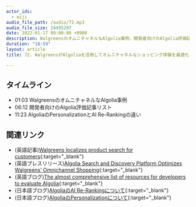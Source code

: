 ```yaml
---
actor_ids:
  - eiji
audio_file_path: /audio/72.mp3
audio_file_size: 24495297
date: 2022-01-17 00:00:00 +0900
description: WalgreensのオムニチャネルなAlgolia事例、開発者向けのAlgolia評価記事リスト、AlgoliaのPersonalizationとAI Re-Rankingの違いについて話しました
duration: "18:59"
layout: article
title: 72. WalgreensがAlgoliaを活用してオムニチャネルなショッピング体験を最適化

---
```


## タイムライン

- 01:03 WalgreensのオムニチャネルなAlgolia事例
- 06:12 開発者向けのAlgolia評価記事リスト
- 11:23 AlgoliaのPersonalizationとAI Re-Rankingの違い

## 関連リンク

- (英語記事)[Walgreens localizes product search for customers](https://www.chainstoreage.com/walgreens-localizes-product-search-customers){:target="_blank"}
- (英語プレスリリース)[Algolia Search and Discovery Platform Optimizes Walgreens’ Omnichannel Shopping](https://www.businesswire.com/news/home/20220113005025/en/Algolia-Search-and-Discovery-Platform-Optimizes-Walgreens%E2%80%99-Omnichannel-Shopping){:target="_blank"}
- (英語ブログ)[The almost comprehensive list of resources for developers to evaluate Algolia](https://www.algolia.com/blog/product/the-comprehensive-list-of-resources-for-developers-to-evaluate-algolia/){:target="_blank"}
- (日本語ブログ)[AlgoliaのAI Re-Rankingについて](https://shinodogg.com/2021/12/16/algolia-ai-re-ranking/){:target="_blank"}
- (日本語ブログ)[AlgoliaのPersonalizationについて](https://shinodogg.com/2020/12/04/algolia-masterclass-personalization/){:target="_blank"}

